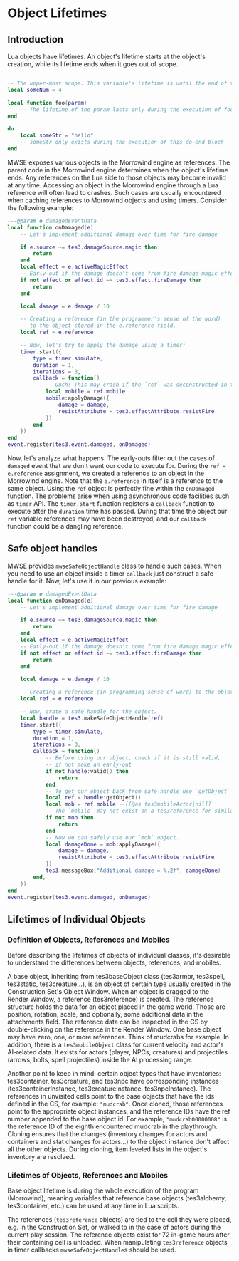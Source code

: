 # Object Lifetimes

## Introduction

Lua objects have lifetimes. An object's lifetime starts at the object's creation, while its lifetime ends when it goes out of scope.

```lua linenums="1"

-- The upper-most scope. This variable's lifetime is until the end of the program (Morrowind) execution
local someNum = 4

local function foo(param)
	-- The lifetime of the param lasts only during the execution of foo()
end

do
	local someStr = "hello"
	-- someStr only exists during the execution of this do-end block
end
```

MWSE exposes various objects in the Morrowind engine as references. The parent code in the Morrowind engine determines when the object's lifetime ends. Any references on the Lua side to those objects may become invalid at any time. Accessing an object in the Morrowind engine through a Lua reference will often lead to crashes. Such cases are usually encountered when caching references to Morrowind objects and using timers. Consider the following example:

```lua linenums="1"
---@param e damagedEventData
local function onDamaged(e)
	-- Let's implement additional damage over time for fire damage

	if e.source ~= tes3.damageSource.magic then
		return
	end
	local effect = e.activeMagicEffect
	-- Early-out if the damage doesn't come from fire damage magic effect
	if not effect or effect.id ~= tes3.effect.fireDamage then
		return
	end

	local damage = e.damage / 10

	-- Creating a reference (in the programmer's sense of the word)
	-- to the object stored in the e.reference field.
	local ref = e.reference

	-- Now, let's try to apply the damage using a timer:
	timer.start({
		type = timer.simulate,
		duration = 1,
		iterations = 3,
		callback = function()
			-- Ouch! This may crash if the `ref` was deconstructed in the engine.
			local mobile = ref.mobile
			mobile:applyDamage({
				damage = damage,
				resistAttribute = tes3.effectAttribute.resistFire
			})
		end
	})
end
event.register(tes3.event.damaged, onDamaged)
```

Now, let's analyze what happens. The early-outs filter out the cases of `damaged` event that we don't want our code to execute for. During the `ref = e.reference` assignment, we created a reference to an object in the Morrowind engine. Note that the `e.reference` in itself is a reference to the same object. Using the `ref` object is perfectly fine within the `onDamaged` function. The problems arise when using asynchronous code facilities such as `timer` API. The `timer.start` function registers a `callback` function to execute after the `duration` time has passed. During that time the object our `ref` variable references may have been destroyed, and our `callback` function could be a dangling reference.

## Safe object handles

MWSE provides `mwseSafeObjectHandle` class to handle such cases. When you need to use an object inside a timer `callback` just construct a safe handle for it. Now, let's use it in our previous example:

```lua linenums="1"
---@param e damagedEventData
local function onDamaged(e)
	-- Let's implement additional damage over time for fire damage

	if e.source ~= tes3.damageSource.magic then
		return
	end
	local effect = e.activeMagicEffect
	-- Early-out if the damage doesn't come from fire damage magic effect
	if not effect or effect.id ~= tes3.effect.fireDamage then
		return
	end

	local damage = e.damage / 10

	-- Creating a reference (in programming sense of word) to the object stored in the e.reference field.
	local ref = e.reference

	-- Now, crate a safe handle for the object.
	local handle = tes3.makeSafeObjectHandle(ref)
	timer.start({
		type = timer.simulate,
		duration = 1,
		iterations = 3,
		callback = function()
			-- Before using our object, check if it is still valid,
			-- if not make an early-out
			if not handle:valid() then
				return
			end
			-- To get our object back from safe handle use `getObject` method.
			local ref = handle:getObject()
			local mob = ref.mobile --[[@as tes3mobileActor|nil]]
			-- The `mobile` may not exist on a tes3reference for similar reasons as described above.
			if not mob then
				return
			end
			-- Now we can safely use our `mob` object.
			local damageDone = mob:applyDamage({
				damage = damage,
				resistAttribute = tes3.effectAttribute.resistFire
			})
			tes3.messageBox("Additional damage = %.2f", damageDone)
		end,
	})
end
event.register(tes3.event.damaged, onDamaged)
```

## Lifetimes of Individual Objects

### Definition of Objects, References and Mobiles

Before describing the lifetimes of objects of individual classes, it's desirable to understand the differences between objects, references, and mobiles.

A base object, inheriting from tes3baseObject class (tes3armor, tes3spell, tes3static, tes3creature...), is an object of certain type usually created in the Construction Set's Object Window. When an object is dragged to the Render Window, a reference (tes3reference) is created. The reference structure holds the data for an object placed in the game world. Those are position, rotation, scale, and optionally, some additional data in the attachments field. The reference data can be inspected in the CS by double-clicking on the reference in the Render Window. One base object may have zero, one, or more references. Think of mudcrabs for example. In addition, there is a `tes3mobileObject` class for current velocity and actor's AI-related data. It exists for actors (player, NPCs, creatures) and projectiles (arrows, bolts, spell projectiles) inside the AI processing range.

Another point to keep in mind: certain object types that have inventories: tes3container, tes3creature, and tes3npc have corresponding instances (tes3containerInstance, tes3creatureInstance, tes3npcInstance). The references in unvisited cells point to the base objects that have the ids defined in the CS, for example: `"mudcrab"`. Once cloned, those references point to the appropriate object instances, and the reference IDs have the ref number appended to the base object id. For example, `"mudcrab00000008"` is the reference ID of the eighth encountered mudcrab in the playthrough. Cloning ensures that the changes (inventory changes for actors and containers and stat changes for actors...) to the object instance don't affect all the other objects. During cloning, item leveled lists in the object's inventory are resolved.

### Lifetimes of Objects, References and Mobiles

Base object lifetime is during the whole execution of the program (Morrowind), meaning variables that reference base objects (tes3alchemy, tes3container, etc.) can be used at any time in Lua scripts.

The references (`tes3reference` objects) are tied to the cell they were placed, e.g. in the Construction Set, or walked to in the case of actors during the current play session. The reference objects exist for 72 in-game hours after their containing cell is unloaded. When manipulating `tes3reference` objects in timer callbacks `mwseSafeObjectHandle`s should be used.

<!---
	TODO: describe the lifetime of mobile objects/actors
-->